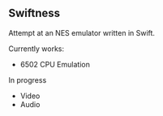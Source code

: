 ## Swiftness

Attempt at an NES emulator written in Swift.

Currently works:

* 6502 CPU Emulation

In progress

* Video
* Audio
